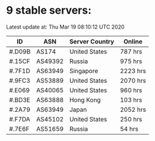 # 9 stable servers:

Latest update at: Thu Mar 19 08:10:12 UTC 2020

| ID | ASN | Server Country | Online |
| -- | --- | -------------- | ------ |
| #.D09B | AS174 | United States | 787 hrs |
| #.15CF | AS49392 | Russia | 975 hrs |
| #.7F1D | AS63949 | Singapore | 2223 hrs |
| #.9FC3 | AS53889 | United States | 2070 hrs |
| #.E069 | AS40065 | United States | 960 hrs |
| #.BD3E | AS63888 | Hong Kong | 103 hrs |
| #.2A79 | AS63949 | Japan | 2052 hrs |
| #.F7DA | AS45102 | United States | 250 hrs |
| #.7E6F | AS51659 | Russia | 54 hrs |

